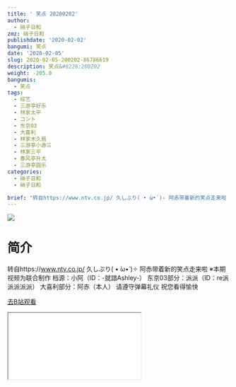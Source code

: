 ```yaml
---
title: ' 笑点 20200202'
author:
  - 硝子日和
zmz: 硝子日和
publishdate: '2020-02-02'
bangumi: 笑点
date: '2020-02-05'
slug: 2020-02-05-200202-86786619
description: 笑点&#8226;200202
weight: -205.0
bangumis:
  - 笑点
tags:
  - 综艺
  - 三游亭好乐
  - 林家太平
  - コント
  - 东京03
  - 大喜利
  - 林家木久扇
  - 三游亭小游三
  - 林家三平
  - 春风亭升太
  - 三游亭圆乐
categories:
  - 硝子日和
  - 硝子日和

brief: "转自https://www.ntv.co.jp/ 久しぶり( • ̀ω•́ )✧ 阿赤带着新的笑点走来啦 ※本期视频为联合制作 档源：小阿（ID：-就諳Ashley-） 东京03部分：派派（ID：re派派派派派） 大喜利部分：阿赤（本人） 请遵守弹幕礼仪 祝您看得愉快"
---
```

![](https://raw.githubusercontent.com/tcgriffith/owaraisite/master/static/tmpimg/c24338094987f05993eab68b5bdc00abe6d561ed.jpg.480.jpg)
# 简介  
转自https://www.ntv.co.jp/
久しぶり( • ̀ω•́ )✧ 阿赤带着新的笑点走来啦
※本期视频为联合制作
档源：小阿（ID：-就諳Ashley-）
东京03部分：派派（ID：re派派派派派）
大喜利部分：阿赤（本人）
请遵守弹幕礼仪 祝您看得愉快  

[去B站观看](https://www.bilibili.com/video/av86786619/)
<div class ="resp-container"><iframe class="testiframe" src="//player.bilibili.com/player.html?aid=86786619"", scrolling="no", allowfullscreen="true" > </iframe></div> 

